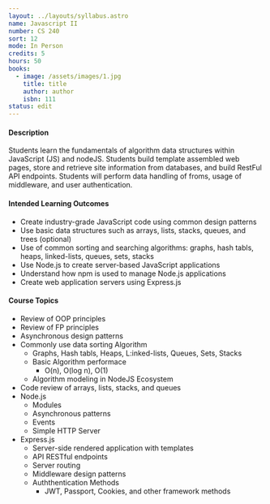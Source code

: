 ```yaml
---
layout: ../layouts/syllabus.astro
name: Javascript II
number: CS 240
sort: 12
mode: In Person
credits: 5
hours: 50
books:
  - image: /assets/images/1.jpg
    title: title
    author: author
    isbn: 111
status: edit
---
```


<!-- Rationale for changes: This MCO is too general for a class called Javascript II.
GRISMER: I have done some tinkering here, and not to the description: Do you want to give it some magic, to be more specific to advanced topics in JS. This should include algorythm practice and a focus on the NodeJS ecosystem. -->

#### Description

Students learn the fundamentals of algorithm data structures within JavaScript (JS) and nodeJS. Students build template assembled web pages, store and retrieve site information from databases, and build RestFul API endpoints. Students will perform data handling of froms, usage of middleware, and user authentication.

#### Intended Learning Outcomes

- Create industry-grade JavaScript code using common design patterns
- Use basic data structures such as arrays, lists, stacks, queues, and trees (optional)
- Use of common sorting and searching algorithms: graphs, hash tabls, heaps, linked-lists, queues, sets, stacks
- Use Node.js to create server-based JavaScript applications
- Understand how npm is used to manage Node.js applications
- Create web application servers using Express.js

#### Course Topics

- Review of OOP principles
- Review of FP principles
- Asynchronous design patterns
- Commonly use data sorting Algorithm
  - Graphs, Hash tabls, Heaps, L:inked-lists, Queues, Sets, Stacks
  - Basic Algorithm performace
    - O(n), O(log n), O(1)
  - Algorithm modeling in NodeJS Ecosystem
- Code review of arrays, lists, stacks, and queues
- Node.js
  - Modules
  - Asynchronous patterns
  - Events
  - Simple HTTP Server
- Express.js
  - Server-side rendered application with templates
  - API RESTful endpoints
  - Server routing
  - Middleware design patterns
  - Auththentication Methods
    - JWT, Passport, Cookies, and other framework methods

<!-- #### Description

CS 240 is the second in a series of two courses designed to give students an extension of the current language and an introduction and implementation of data structures including queues, stacks, trees and graphs, using the current programming language. Topics include iterative and recursive implementations. Prerequisite: Grade of C or higher in CS 140. Recommended: CS 121.

#### Intended Learning Outcomes

- Contrast the concept of structured programming against Object Oriented Programming (OOP).  -->
<!--???? -->
<!-- Cobol vs. C++ Langauge type contrast-->
<!-- - Design programs using the concepts of structured programming.
- Develop algorithms to solve complex problems
- Manipulate arrays, structures, stacks, and queues
- Explain and classify the different classes within OOP
- Demonstrate sorting and searching methods
- Design higher order functions
- Understand and utilyze ES6 through ESnow syntax additions
- Use a transpiler  -->
<!-- ???? -->
<!-- Webpack Babel: Automated conversion of code into older syntax, or language to language -->
<!-- - Test JavaScript in the Browser
- Analyze JavaScript in NodeJS

#### Course Topics

- OOP principles
- Debugging JS in the browser.
- Advanced Functions
  - Immediately Invoked Function Expressions (IIFE)
  - Callback functions
  - Bind
  - Curry
- Asynchronous execution
  - Promises, try and catch
  - Await
  - Timers
  - Prototypal Inheritance
  - Closures
- JavaScript Design Patterns, Object Creation Patterns, and Code Reuse Patterns
- Code Minification and Compression, Loading Strategies, and Dependency Management
- First-class and higher order functions in coding practices
- Functional programming techniques to your JavaScript projects -->
